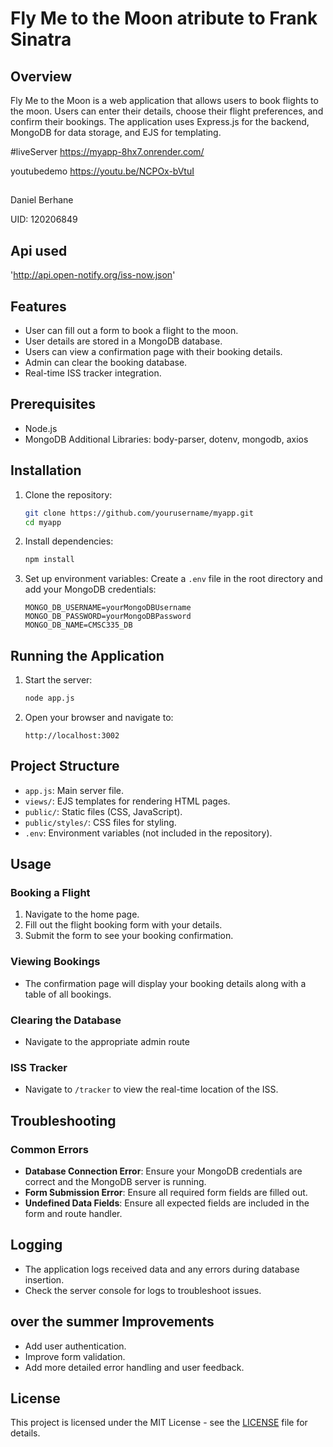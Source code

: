 # Fly Me to the Moon atribute to Frank Sinatra


## Overview
Fly Me to the Moon is a web application that allows users to book flights to the moon. Users can enter their details, choose their flight preferences, and confirm their bookings. The application uses Express.js for the backend, MongoDB for data storage, and EJS for templating.

#liveServer
https://myapp-8hx7.onrender.com/

youtubedemo
https://youtu.be/NCPOx-bVtuI

##
Daniel Berhane

UID: 120206849



## Api used
'http://api.open-notify.org/iss-now.json'



## Features
- User can fill out a form to book a flight to the moon.
- User details are stored in a MongoDB database.
- Users can view a confirmation page with their booking details.
- Admin can clear the booking database.
- Real-time ISS tracker integration.

## Prerequisites
- Node.js
- MongoDB
Additional Libraries: body-parser, dotenv, mongodb, axios

## Installation

1. Clone the repository:
    ```sh
    git clone https://github.com/yourusername/myapp.git
    cd myapp
    ```

2. Install dependencies:
    ```sh
    npm install
    ```

3. Set up environment variables:
    Create a `.env` file in the root directory and add your MongoDB credentials:
    ```env
    MONGO_DB_USERNAME=yourMongoDBUsername
    MONGO_DB_PASSWORD=yourMongoDBPassword
    MONGO_DB_NAME=CMSC335_DB
    ```

## Running the Application

1. Start the server:
    ```sh
    node app.js
    ```

2. Open your browser and navigate to:
    ```
    http://localhost:3002
    ```

## Project Structure

- `app.js`: Main server file.
- `views/`: EJS templates for rendering HTML pages.
- `public/`: Static files (CSS, JavaScript).
- `public/styles/`: CSS files for styling.
- `.env`: Environment variables (not included in the repository).

## Usage

### Booking a Flight

1. Navigate to the home page.
2. Fill out the flight booking form with your details.
3. Submit the form to see your booking confirmation.

### Viewing Bookings

- The confirmation page will display your booking details along with a table of all bookings.

### Clearing the Database

- Navigate to the appropriate admin route 

### ISS Tracker

- Navigate to `/tracker` to view the real-time location of the ISS.

## Troubleshooting

### Common Errors

- **Database Connection Error**: Ensure your MongoDB credentials are correct and the MongoDB server is running.
- **Form Submission Error**: Ensure all required form fields are filled out.
- **Undefined Data Fields**: Ensure all expected fields are included in the form and route handler.

## Logging

- The application logs received data and any errors during database insertion.
- Check the server console for logs to troubleshoot issues.

##  over the summer  Improvements

- Add user authentication.
- Improve form validation.
- Add more detailed error handling and user feedback.

## License

This project is licensed under the MIT License - see the [LICENSE](LICENSE) file for details.
